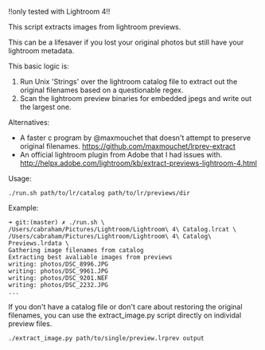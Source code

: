 !!only tested with Lightroom 4!!
 
This script extracts images from lightroom previews.

This can be a lifesaver if you lost your original photos but still have your lightroom metadata. 

This basic logic is:
  1. Run Unix 'Strings' over the lightroom catalog file to extract out the original filenames based on a questionable regex. 
  2. Scan the lightroom preview binaries for embedded jpegs and write out the largest one.

Alternatives: 
- A faster c program by @maxmouchet that doesn't attempt to preserve original filenames.
  https://github.com/maxmouchet/lrprev-extract
- An official lightroom plugin from Adobe that I had issues with.
  http://helpx.adobe.com/lightroom/kb/extract-previews-lightroom-4.html

Usage:

    ./run.sh path/to/lr/catalog path/to/lr/previews/dir

Example:

    ➜ git:(master) ✗ ./run.sh \
    /Users/cabraham/Pictures/Lightroom/Lightroom\ 4\ Catalog.lrcat \
    /Users/cabraham/Pictures/Lightroom/Lightroom\ 4\ Catalog\ Previews.lrdata \
    Gathering image filenames from catalog
    Extracting best avaliable images from previews
    writing: photos/DSC_8996.JPG
    writing: photos/DSC_9961.JPG
    writing: photos/DSC_9201.NEF
    writing: photos/DSC_2232.JPG
    ...

If you don't have a catalog file or don't care about restoring the original filenames, you can use the extract_image.py script directly on individal preview files.

    ./extract_image.py path/to/single/preview.lrprev output

